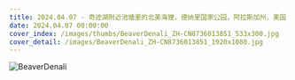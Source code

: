 ```yaml
---
title: 2024.04.07 - 奇迹湖附近池塘里的北美海狸，德纳里国家公园，阿拉斯加州，美国 (© Paul Souders/Getty Images)
date: 2024.04.07 00:00:00
cover_index: /images/thumbs/BeaverDenali_ZH-CN8736013851_533x300.jpg
cover_detail: /images/BeaverDenali_ZH-CN8736013851_1920x1080.jpg
---
```


![BeaverDenali](/images/BeaverDenali_ZH-CN8736013851_1920x1080.jpg)
